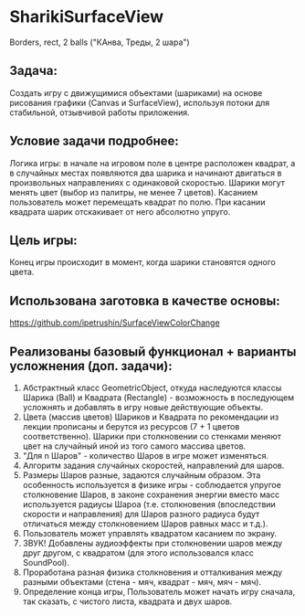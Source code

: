 # SharikiSurfaceView #
Borders, rect, 2 balls ("КАнва, Треды, 2 шара")

## Задача: ##
Создать игру с движущимися объектами (шариками) на основе рисования графики (Canvas и SurfaceView), используя потоки для стабильной, отзывчивой работы приложения.

## Условие задачи подробнее: ##
Логика игры: в начале на игровом поле в центре расположен квадрат, а в случайных местах появляются два шарика и начинают двигаться в произвольных направлениях 
с одинаковой скоростью. Шарики могут менять цвет (выбор из палитры, не менее 7 цветов). Касанием пользователь может перемещать квадрат по полю.  При касании квадрата шарик отскакивает от него абсолютно упруго. 

## Цель игры: ## 
Конец игры происходит в момент, когда шарики становятся одного цвета.

## Использована заготовка в качестве основы: ##
https://github.com/ipetrushin/SurfaceViewColorChange

## Реализованы базовый функционал + варианты усложнения (доп. задачи): ##

1.  Абстрактный класс GeometricObject, откуда наследуются классы Шарика (Ball) и Квадрата (Rectangle) - возможность в последующем усложнять и добавлять в игру новые действующие объекты.
2.  Цвета (массив цветов) Шариков и Квадрата по рекомендации из лекции прописаны и берутся из ресурсов (7 + 1 цветов соответственно). Шарики при столкновении со стенками меняют цвет на случайный иной из того самого массива цветов.
3.  "Для n Шаров" - количество Шаров в игре может изменяться.
4.  Алгоритм задания случайных скоростей, направлений для шаров. 
5.  Размеры Шаров разные, задаются случайным образом. Эта особенность используется в физике игры - соблюдается упругое столкновение Шаров, в законе сохранения энергии вместо масс используется радиусы Шароа (т.е. столкновения (впоследствии скорости и направления) для Шаров разного радиуса будут отличаться между столкновением Шаров равных масс и т.д.). 
6.  Пользователь может управлять квадратом касанием по экрану.
7.  ЗВУК! Добавлены аудиоэффекты при столкновении шаров между друг другом, с квадратом (для этого использовался класс SoundPool).
8.  Проработана разная физика столкновения и отталкивания между разными объектами (стена - мяч, квадрат - мяч, мяч - мяч).
9.  Определение конца игры, Пользователь может начать игру сначала, так сказать, с чистого листа, квадрата и двух шаров. 
